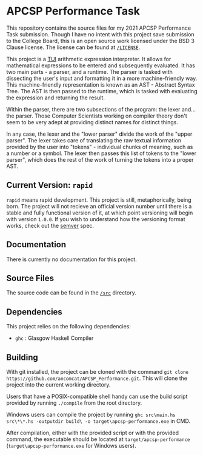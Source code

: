 # APCSP Performance Task
This repository contains the source files for my 2021 APCSP Performance Task
submission. Though I have no intent with this project save submission to the
College Board, this is an open source work licensed under the BSD 3 Clause
license. The license can be found at [`/LICENSE`](./LICENSE).

This project is a [TUI](./ "Terminal User Interface") arithmetic expression
interpreter. It allows for mathematical expressions to be entered and
subsequently evaluated. It has two main parts - a parser, and a runtime. The
parser is tasked with dissecting the user's input and formatting it in a more
machine-friendly way. This machine-friendly representation is known as an AST -
Abstract Syntax Tree. The AST is then passed to the runtime, which is tasked
with evaluating the expression and returning the result.

Within the parser, there are two subsections of the program: the lexer and...
the parser. Those Computer Scientists working on compiler theory don't seem to
be very adept at providing distinct names for distinct things.

In any case, the lexer and the "lower parser" divide the work of the "upper
parser". The lexer takes care of translating the raw textual information
provided by the user into "tokens" - individual chunks of meaning, such as a
number or a symbol. The lexer then passes this list of tokens to the "lower
parser", which does the rest of the work of turning the tokens into a proper
AST.

## Current Version: `rapid`
`rapid` means rapid development. This project is still, metaphorically, being
born. The project will not recieve an official version number until there is
a stable and fully functional version of it, at which point versioning will
begin with version `1.0.0`. If you wish to understand how the versioning format
works, check out the [semver](https://semver.org "SemVer Specification") spec.

## Documentation
There is currently no documentation for this project.

## Source Files
The source code can be found in the [`/src`](./src/) directory.

## Dependencies
This project relies on the following dependencies:
- `ghc` : Glasgow Haskell Compiler

## Building
With git installed, the project can be cloned with the command
`git clone https://github.com/ancomcat/APCSP_Performance.git`. This will clone
the project into the current working directory.

Users that have a POSIX-compatible shell handy can use the build script
provided by running `./compile` from the root directory.

Windows users can compile the project by running
`ghc src\main.hs src\*\*.hs -outputdir build\ -o target\apcsp-performance.exe`
in CMD.

After compilation, either with the provided script or with the provided
command, the executable should be located at `target/apcsp-performance`
(`target\apcsp-performance.exe` for Windows users).
